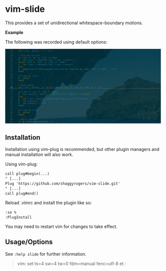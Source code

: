 # vim-slide

This provides a set of unidirectional whitespace-boundary motions.


**Example**

The following was recorded using default options:

![screen-gif](./example.gif)


## Installation

Installation using vim-plug is recommended, but other plugin managers and manual installation will also work.

Using vim-plug:


```
call plug#begin(...)
" [...]
Plug 'https://github.com/shaggyrogers/vim-slide.git'
" [...]
call plug#end()
```

Reload .vimrc and install the plugin like so:

```
:so %
:PlugInstall
```

You may need to restart vim for changes to take effect.


## Usage/Options

See `:help slide` for further information.

>  vim: set ts=4 sw=4 tw=0 fdm=manual fenc=utf-8 et :
